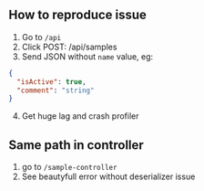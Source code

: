 ## How to reproduce issue
1. Go to `/api`
2. Click POST: /api/samples
3. Send JSON without `name` value, eg:
```json
{
  "isActive": true,
  "comment": "string"
}
```
4. Get huge lag and crash profiler

## Same path in controller
1. go to `/sample-controller`
2. See beautyfull error without deserializer issue
